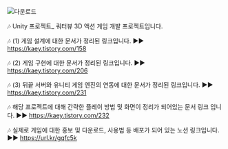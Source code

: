 ![다운로드](https://github.com/Kminseokk/marimo/assets/74297468/544b5fca-ef00-495e-8c35-66493416aff9)

🎶 Unity 프로젝트_ 쿼터뷰 3D 액션 게임 개발 프로젝트입니다.

🎶 (1) 게임 설계에 대한 문서가 정리된 링크입니다.
  ▶▶ https://kaey.tistory.com/158

🎶 (2) 게임 구현에 대한 문서가 정리된 링크입니다.
  ▶▶ https://kaey.tistory.com/206

🎶 (3) 뒤끝 서버와 유니티 게임 엔진의 연동에 대한 문서가 정리된 링크입니다.
  ▶▶ https://kaey.tistory.com/231

🎶 해당 프로젝트에 대해 간략한 플레이 방법 및 화면이 정리가 되어있는 문서 링크 입니다.
  ▶▶ https://kaey.tistory.com/232
  
🎶 실제로 게임에 대한 홍보 및 다운로드, 사용법 등 배포가 되어 있는 노션 링크입니다.
  ▶▶ https://url.kr/gqfc5k



